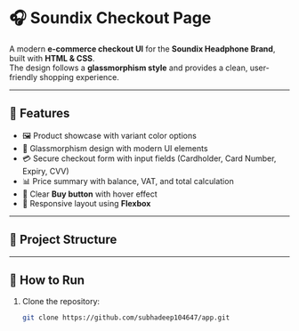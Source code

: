 # 🎧 Soundix Checkout Page  

A modern **e-commerce checkout UI** for the **Soundix Headphone Brand**, built with **HTML & CSS**.  
The design follows a **glassmorphism style** and provides a clean, user-friendly shopping experience.  

---

## 📌 Features  
- 🖼️ Product showcase with variant color options  
- 🎨 Glassmorphism design with modern UI elements  
- 💳 Secure checkout form with input fields (Cardholder, Card Number, Expiry, CVV)  
- 📊 Price summary with balance, VAT, and total calculation  
- 🔘 Clear **Buy button** with hover effect  
- 📱 Responsive layout using **Flexbox**  

---

## 📂 Project Structure  

---

## 🚀 How to Run  
1. Clone the repository:  
   ```bash
   git clone https://github.com/subhadeep104647/app.git
